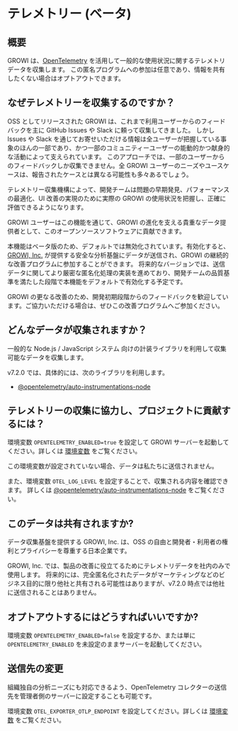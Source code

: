 # テレメトリー (ベータ)

## 概要

GROWI は、[OpenTelemetry](https://opentelemetry.io/) を活用して一般的な使用状況に関するテレメトリデータを収集します。
この匿名プログラムへの参加は任意であり、情報を共有したくない場合はオプトアウトできます。

## なぜテレメトリーを収集するのですか？

OSS としてリリースされた GROWI は、これまで利用ユーザーからのフィードバックを主に GitHub Issues や Slack に頼って収集してきました。
しかし Issues や Slack を通じてお寄せいただける情報は全ユーザーが把握している事象のほんの一部であり、かつ一部のコミュニティーユーザーの能動的かつ献身的な活動によって支えられています。
このアプローチでは、一部のユーザーからのフィードバックしか収集できません。全 GROWI ユーザーのニーズやユースケースは、報告されたケースとは異なる可能性も多々あるでしょう。

テレメトリー収集機構によって、開発チームは問題の早期発見、パフォーマンスの最適化、UI 改善の実現のために実際の GROWI の使用状況を把握し、正確に評価できるようになります。

GROWI ユーザーはこの機能を通じて、GROWI の進化を支える貴重なデータ提供者として、このオープンソースソフトウェアに貢献できます。

本機能はベータ版のため、デフォルトでは無効化されています。有効化すると、[GROWI, Inc.](https://growi.co.jp) が提供する安全な分析基盤にデータが送信され、GROWI の継続的な改善プログラムに参加することができます。
将来的なバージョンでは、送信データに関してより厳密な匿名化処理の実装を進めており、開発チームの品質基準を満たした段階で本機能をデフォルトで有効化する予定です。

GROWI の更なる改善のため、開発初期段階からのフィードバックを歓迎しています。ご協力いただける場合は、ぜひこの改善プログラムへご参加ください。


## どんなデータが収集されますか？

一般的な Node.js / JavaScript システム 向けの計装ライブラリを利用して収集可能なデータを収集します。

v7.2.0 では、具体的には、次のライブラリを利用します。

- [@opentelemetry/auto-instrumentations-node](https://www.npmjs.com/package/@opentelemetry/auto-instrumentations-node)


## テレメトリーの収集に協力し、プロジェクトに貢献するには？

環境変数 `OPENTELEMETRY_ENABLED=true` を設定して GROWI サーバーを起動してください。詳しくは [環境変数](/ja/admin-guide/admin-cookbook/env-vars.html) をご覧ください。

この環境変数が設定されていない場合、データは私たちに送信されません。

また、環境変数 `OTEL_LOG_LEVEL` を設定することで、収集される内容を確認できます。
詳しくは [@opentelemetry/auto-instrumentations-node](https://www.npmjs.com/package/@opentelemetry/auto-instrumentations-node) をご覧ください。


## このデータは共有されますか?

データ収集基盤を提供する GROWI, Inc. は、OSS の自由と開発者・利用者の権利とプライバシーを尊重する日本企業です。

GROWI, Inc. では、製品の改善に役立てるためにテレメトリデータを社内のみで使用します。
将来的には、完全匿名化されたデータがマーケティングなどのビジネス目的に限り他社と共有される可能性はありますが、v7.2.0 時点では他社に送信されることはありません。


## オプトアウトするにはどうすればいいですか?

環境変数 `OPENTELEMETRY_ENABLED=false` を設定するか、または単に `OPENTELEMETRY_ENABLED` を未設定のままサーバーを起動してください。


## 送信先の変更

組織独自の分析ニーズにも対応できるよう、OpenTelemetry コレクターの送信先を管理者側のサーバーに設定することも可能です。

環境変数 `OTEL_EXPORTER_OTLP_ENDPOINT` を設定してください。詳しくは [環境変数](/ja/admin-guide/admin-cookbook/env-vars.html) をご覧ください。


